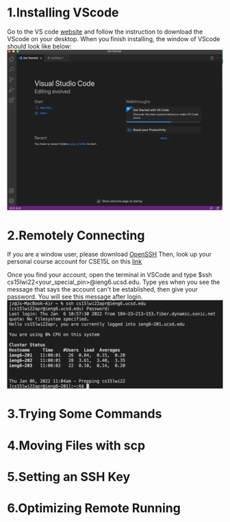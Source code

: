 
# 1.Installing VScode

Go to the VS code [website]( https://code.visualstudio.com/) and follow the instruction to download the VScode on your desktop. When you finish installing, the window of VScode should look like below: 
![Image](VS.png)

# 2.Remotely Connecting 
If you are a window user, please download [OpenSSH](https://docs.microsoft.com/en-us/windows-server/administration/openssh/openssh_install_firstuse)
Then, look up your personal course account for CSE15L on this [link](https://sdacs.ucsd.edu/~icc/index.php)

Once you find your account, open the terminal in VSCode and type $ssh cs15lwi22<your_special_pin>@ieng6.ucsd.edu. 
Type yes when you see the message that says the account can't be established, then give your password. You will see this message after login. 
![Image](Login.png)


# 3.Trying Some Commands

# 4.Moving Files with scp

# 5.Setting an SSH Key

# 6.Optimizing Remote Running
